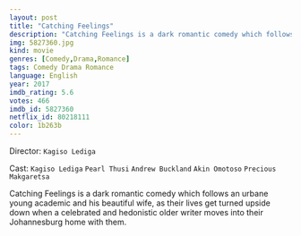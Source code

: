 ```yaml
---
layout: post
title: "Catching Feelings"
description: "Catching Feelings is a dark romantic comedy which follows an urbane young academic and his beautiful wife, as their lives get turned upside down when a celebrated and hedonistic older writer moves into their Johannesburg home with them..."
img: 5827360.jpg
kind: movie
genres: [Comedy,Drama,Romance]
tags: Comedy Drama Romance 
language: English
year: 2017
imdb_rating: 5.6
votes: 466
imdb_id: 5827360
netflix_id: 80218111
color: 1b263b
---
```

Director: `Kagiso Lediga`  

Cast: `Kagiso Lediga` `Pearl Thusi` `Andrew Buckland` `Akin Omotoso` `Precious Makgaretsa` 

Catching Feelings is a dark romantic comedy which follows an urbane young academic and his beautiful wife, as their lives get turned upside down when a celebrated and hedonistic older writer moves into their Johannesburg home with them.